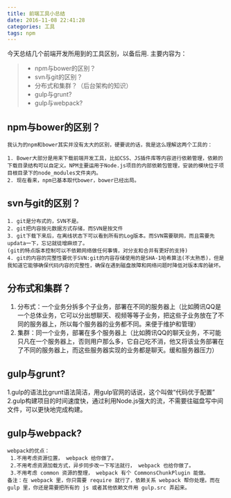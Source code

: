 ```yaml
---
title: 前端工具小总结
date: 2016-11-08 22:41:28
categories: 工具
tags: npm
---
```


今天总结几个前端开发所用到的工具区别，以备后用. 
主要内容为：

> * npm与bower的区别？
> * svn与git的区别？
> * 分布式和集群？（后台架构的知识）
> * gulp与grunt?
> * gulp与webpack?

## npm与bower的区别？
	我认为的npm和bower其实并没有太大的区别，硬要说的话，我是这么理解这两个工具的：

	1. Bower大部分是用来下载前端开发工具，比如CSS、JS插件库等内容进行依赖管理，依赖的下载目录结构可以自定义。NPM主要运用于Node.js项目的内部依赖包管理，安装的模块位于项目根目录下的node_modules文件夹内。
	2. 现在看来，npm已基本取代bower，bower已经出局。

## svn与git的区别？
	1. git是分布式的，SVN不是。
	2. git把内容按元数据方式存储，而SVN是按文件
	3. git下载下来后，在离线状态下可以看到所有的Log版本。而SVN需要联网，而且需要先updata一下，忘记就徒增麻烦了。
	(git的特点版本控制可以不依赖网络做任何事情，对分支和合并有更好的支持)
	4. git的内容的完整性要优于SVN:git的内容存储使用的是SHA-1哈希算法(不太熟悉)，但是我知道它能够确保代码内容的完整性，确保在遇到磁盘故障和网络问题时降低对版本库的破坏。

## 分布式和集群？
1. 分布式：一个业务分拆多个子业务，部署在不同的服务器上（比如腾讯QQ是一个总体业务，它可以分出想聊天、视频等等子业务，把这些子业务放在了不同的服务器上，所以每个服务器的业务都不同。来便于维护和管理）
2. 集群：同一个业务，部署在多个服务器上（比如腾讯QQ的聊天业务，不可能只凡在一个服务器上，否则用户那么多，它自己吃不消，他又将该业务部署在了不同的服务器上，而这些服务器实现的业务都是聊天。缓和服务器压力）
## gulp与grunt?
1.gulp的语法比grunt语法简洁，用gulp官网的话说，这个叫做“代码优于配置”
2.gulp构建项目的时间速度快，通过利用Node.js强大的流，不需要往磁盘写中间文件，可以更快地完成构建。
## gulp与webpack?
	webpack的优点：
	 1.不用考虑资源位置， webpack 给你做了。 
	 2.不用考虑资源加载方式，异步同步改一下写法就行， webpack 也给你做了。 
	 3.不用考虑 common 资源的整理， webpack 有个 CommonsChunkPlugin 能做。 
	备注：在 webpack 里，你只需要 require 就行了，依赖关系 webpack 帮你处理。而在 gulp 里，你还是需要把所有的 js 或者其他依赖文件用 gulp.src 弄起来。

